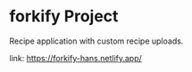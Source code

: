 # forkify Project

Recipe application with custom recipe uploads.

link: https://forkify-hans.netlify.app/
